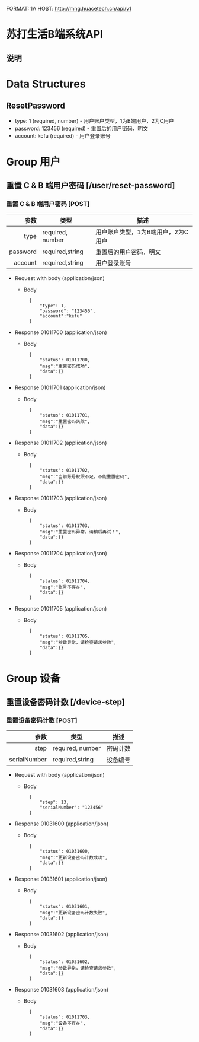 FORMAT: 1A
HOST: http://mng.huacetech.cn/api/v1

# 苏打生活B端系统API

## 说明
> 

# Data Structures

## ResetPassword
+ type: 1 (required, number) - 用户账户类型，1为B端用户，2为C用户
+ password: 123456 (required) - 重置后的用户密码，明文
+ account: kefu (required) - 用户登录账号

# Group 用户
>

## 重置 C & B 端用户密码 [/user/reset-password]
> 

### 重置 C & B 端用户密码 [POST]

参数 | 类型 | 描述
--:| ---- | -----------
type | required, number  | 用户账户类型，1为B端用户，2为C用户
password | required,string  | 重置后的用户密码，明文
account | required,string  | 用户登录账号


+ Request with body (application/json)

    + Body

            {
                "type": 1,
                "password": "123456",
                "account":"kefu"
            }

+ Response 01011700 (application/json)
    + Body

            {
                "status": 01011700,
                "msg":"重置密码成功",
                "data":{}
            }
+ Response 01011701 (application/json)
    + Body

            {
                "status": 01011701,
                "msg":"重置密码失败",
                "data":{}
            }
+ Response 01011702 (application/json)
    + Body

            {
                "status": 01011702,
                "msg":"当前账号权限不足，不能重置密码",
                "data":{}
            }
+ Response 01011703 (application/json)
    + Body

            {
                "status": 01011703,
                "msg":"重置密码异常，请稍后再试！",
                "data":{}
            }
+ Response 01011704 (application/json)
    + Body

            {
                "status": 01011704,
                "msg":"账号不存在",
                "data":{}
            }
+ Response 01011705 (application/json)
    + Body

            {
                "status": 01011705,
                "msg":"参数异常，请检查请求参数",
                "data":{}
            }

# Group 设备
>

## 重置设备密码计数 [/device-step]
> 

### 重置设备密码计数 [POST]

参数 | 类型 | 描述
--:| ---- | -----------
step | required, number  | 密码计数
serialNumber | required,string  | 设备编号


+ Request with body (application/json)

    + Body

            {
                "step": 13,
                "serialNumber": "123456"
            }

+ Response 01031600 (application/json)
    + Body

            {
                "status": 01031600,
                "msg":"更新设备密码计数成功",
                "data":{}
            }
+ Response 01031601 (application/json)
    + Body

            {
                "status": 01031601,
                "msg":"更新设备密码计数失败",
                "data":{}
            }
+ Response 01031602 (application/json)
    + Body

            {
                "status": 01031602,
                "msg":"参数异常，请检查请求参数",
                "data":{}
            }
+ Response 01031603 (application/json)
    + Body

            {
                "status": 01011703,
                "msg":"设备不存在",
                "data":{}
            }
